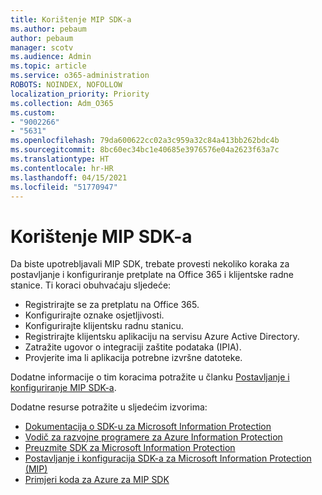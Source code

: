 ```yaml
---
title: Korištenje MIP SDK-a
ms.author: pebaum
author: pebaum
manager: scotv
ms.audience: Admin
ms.topic: article
ms.service: o365-administration
ROBOTS: NOINDEX, NOFOLLOW
localization_priority: Priority
ms.collection: Adm_O365
ms.custom:
- "9002266"
- "5631"
ms.openlocfilehash: 79da600622cc02a3c959a32c84a413bb262bdc4b
ms.sourcegitcommit: 8bc60ec34bc1e40685e3976576e04a2623f63a7c
ms.translationtype: HT
ms.contentlocale: hr-HR
ms.lasthandoff: 04/15/2021
ms.locfileid: "51770947"
---
```

# <a name="using-mip-skd"></a>Korištenje MIP SDK-a

Da biste upotrebljavali MIP SDK, trebate provesti nekoliko koraka za postavljanje i konfiguriranje pretplate na Office 365 i klijentske radne stanice. Ti koraci obuhvaćaju sljedeće:

- Registrirajte se za pretplatu na Office 365.
- Konfigurirajte oznake osjetljivosti.
- Konfigurirajte klijentsku radnu stanicu.
- Registrirajte klijentsku aplikaciju na servisu Azure Active Directory.
- Zatražite ugovor o integraciji zaštite podataka (IPIA).
- Provjerite ima li aplikacija potrebne izvršne datoteke.

Dodatne informacije o tim koracima potražite u članku [Postavljanje i konfiguriranje MIP SDK-a](https://docs.microsoft.com/information-protection/develop/setup-configure-mip).

Dodatne resurse potražite u sljedećim izvorima:

- [Dokumentacija o SDK-u za Microsoft Information Protection](https://docs.microsoft.com/information-protection/develop/)
- [Vodič za razvojne programere za Azure Information Protection](https://docs.microsoft.com/azure/information-protection/develop/developers-guide)
- [Preuzmite SDK za Microsoft Information Protection](https://www.microsoft.com/download/details.aspx?id=57392)
- [Postavljanje i konfiguracija SDK-a za Microsoft Information Protection (MIP)](https://docs.microsoft.com/information-protection/develop/setup-configure-mip)
- [Primjeri koda za Azure za MIP SDK](https://azure.microsoft.com/resources/samples/?sort=0&term=mipsdk)
